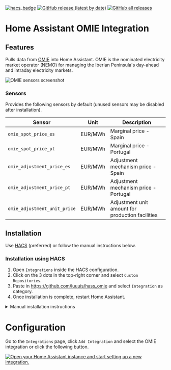 [![hacs_badge](https://img.shields.io/badge/HACS-Custom-yellow.svg?style=for-the-badge)](https://github.com/custom-components/hacs) [![GitHub release (latest by date)](https://img.shields.io/github/v/release/luuuis/hass_omie?label=Latest%20release&style=for-the-badge)](https://github.com/luuuis/hass_omie/releases) [![GitHub all releases](https://img.shields.io/github/downloads/luuuis/hass_omie/total?style=for-the-badge)](https://github.com/luuuis/hass_omie/releases)

# Home Assistant OMIE Integration

## Features

Pulls data from [OMIE](https://omie.es) into Home Assistant. OMIE is the nominated electricity market operator (NEMO)
for managing the Iberian Peninsula's day-ahead and intraday electricity markets.

![OMIE sensors screenshot](https://user-images.githubusercontent.com/161006/219978890-4d34c2ca-321b-4f29-81fe-44a15768a155.jpg)

### Sensors

Provides the following sensors by default (unused sensors may be disabled after installation).

| Sensor                       |  Unit   | Description                                      |
|------------------------------|:-------:|--------------------------------------------------|
| `omie_spot_price_es`         | EUR/MWh | Marginal price - Spain                           |
| `omie_spot_price_pt`         | EUR/MWh | Marginal price - Portugal                        |
| `omie_adjustment_price_es`   | EUR/MWh | Adjustment mechanism price - Spain               |
| `omie_adjustment_price_pt`   | EUR/MWh | Adjustment mechanism price - Portugal            |
| `omie_adjustment_unit_price` | EUR/MWh | Adjustment unit amount for production facilities |

## Installation

Use [HACS](https://hacs.xyz) (preferred) or follow the manual instructions below.

### Installation using HACS

1. Open `Integrations` inside the HACS configuration.
1. Click on the 3 dots in the top-right corner and select `Custom Repositories`.
1. Paste in https://github.com/luuuis/hass_omie and select `Integration` as category.
1. Once installation is complete, restart Home Assistant.

<details>
  <summary>Manual installation instructions</summary>

### **Manual installation**

1. Download `hass_omie.zip` from the latest release in https://github.com/luuuis/hass_omie/releases/latest
2. Unzip into `<hass_folder>/config/custom_components`
    ```shell
    $ unzip hass_omie.zip -d <hass_folder>/custom_components/omie
    ```
3. Restart Home Assistant

</details>

# Configuration

Go to the `Integrations` page, click `Add Integration` and select the OMIE integration or click the following button.

[![Open your Home Assistant instance and start setting up a new integration.](https://my.home-assistant.io/badges/config_flow_start.svg)](https://my.home-assistant.io/redirect/config_flow_start/?domain=omie)
